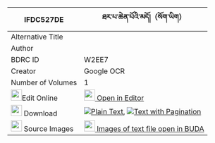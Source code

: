 |IFDC527DE|ཐར་པ་ཆེན་པོའི་མདོ།（སོག་ཡིག） 
| --- | --- 
|Alternative Title |
|Author | 
|BDRC ID | W2EE7
|Creator | Google OCR
|Number of Volumes| 1
|<img width="25" src="https://img.icons8.com/color/25/000000/edit-property.png">Edit Online| [<img width="25" src="https://avatars.githubusercontent.com/u/45091458?s=200&v=4"> Open in Editor](http://editor.openpecha.org/IFDC527DE)
|<img width="25" src="https://img.icons8.com/fluent/48/000000/download-2.png"/>  Download | [![](https://img.icons8.com/color/20/000000/txt.png)Plain Text](https://github.com/Openpecha/IFDC527DE/releases/download/v1/tarpa_chenpo_i_do_sokyik_plain_IFDC527DE.zip), [![](https://img.icons8.com/color/20/000000/txt.png)Text with Pagination](https://github.com/Openpecha/IFDC527DE/releases/download/v1/tarpa_chenpo_i_do_sokyik_pages_IFDC527DE.zip)
|<img width="25" src="https://img.icons8.com/plasticine/100/000000/pictures-folder.png"/>  Source Images | [<img width="25" src="https://library.bdrc.io/icons/BUDA-small.svg"> Images of text file open in BUDA](https://library.bdrc.io/show/bdr:W2EE7)